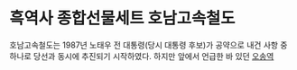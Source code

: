 # 흑역사 종합선물세트 호남고속철도

호남고속철도는 1987년 노태우 전 대통령(당시 대통령 후보)가 공약으로 내건 사항 중 하나로 당선과 동시에 추진되기 시작하였다. 하지만 앞에서 언급한 바 있던 [오송역](이기주의.md)